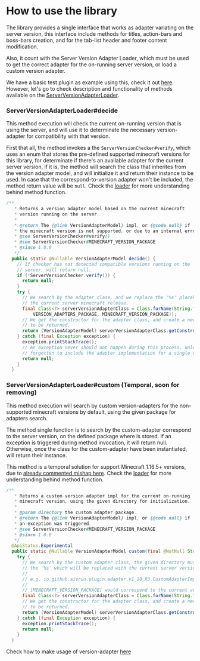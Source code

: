 # How to use the library
The library provides a single interface that works as adapter variating on the server version, 
this interface include methods for titles, action-bars and boss-bars creation, and for the tab-list
header and footer content modification.

Also, it count with the Server Version Adapter Loader, which must be used to get the correct
adapter for the on-running server version, or load a custom version adapter.

We have a basic test plugin as example using this, check it out [here](https://github.com/DragonStudio-Store/ds-visual/blob/main/test-plugin/src/main/java/site/dragonstudio/visual/TestPlugin.java).
However, let's go to check description and functionality of methods available on the [ServerVersionAdapterLoader](https://github.com/DragonStudio-Store/ds-visual/blob/main/api/src/main/java/site/dragonstudio/visual/adapter/ServerVersionAdapterLoader.java).

### ServerVersionAdapterLoader#decide
This method execution will check the current on-running version that is using the server, and will use it
to determinate the necessary version-adapter for compatibility with that version.

First that all, the method invokes a the `ServerVersionChecker#verify`, which uses an enum that stores the
pre-defined supported minecraft versions for this library, for determinate if there's an available adapter for the 
current server version, if it is, the method will search the class that inherites from the version adapter model,
and will initialize it and return their instance to be used. In case that the correspond-to-version adapter won't be
included, the method return value will be `null`. Check the [loader](https://github.com/DragonStudio-Store/ds-visual/blob/main/api/src/main/java/site/dragonstudio/visual/adapter/ServerVersionAdapterLoader.java#L40-L70)
for more understanding behind method function.

```java
/**
   * Returns a version adapter model based on the current minecraft
   * version running on the server.
   *
   * @return The {@link VersionAdapterModel} impl, or {@code null} if
   * the minecraft version is not supported, or due to an internal error.
   * @see ServerVersionChecker#verify()
   * @see ServerVersionChecker#MINECRAFT_VERSION_PACKAGE
   * @since 1.0.0
   */
  public static @Nullable VersionAdapterModel decide() {
    // If checker has not detected compatible versions running on the
    // server, will return null.
    if (!ServerVersionChecker.verify()) {
      return null;
    }
    try {
      // We search by the adapter class, and we replace the '%s' placeholder, with
      // the current server minecraft release.
      final Class<?> serverVersionAdapterClass = Class.forName(String.format(
          VERSION_ADAPTERS_PACKAGE, MINECRAFT_VERSION_PACKAGE));
      // We get the constructor for the adapter class, and create a new instance
      // to be returned.
      return (VersionAdapterModel) serverVersionAdapterClass.getConstructor().newInstance();
    } catch (final Exception exception) {
      exception.printStackTrace();
      // An exception never should not happen during this process, unless you has
      // forgotten to include the adapter implementation for a single or many versions.
      return null;
    }
  }
```

### ServerVersionAdapterLoader#custom (Temporal, soon for removing)
This method execution will search by custom version-adapters for the non-supported minecraft versions by default,
using the given package for adapters search.

The method single function is to search by the custom-adapter correspond to the server version, on the defined
package where is stored. If an exception is triggered during method invocation, it will return null. Otherwise,
once the class for the custom-adapter have been instantiated, will return their instance.

This method is a temporal solution for support Minecraft 1.16.5+ versions, due to [already commented mishap here](https://github.com/DragonStudio-Store/ds-visual/blob/main/docs/README.md#ds-visual).
Check the [loader](https://github.com/DragonStudio-Store/ds-visual/blob/main/api/src/main/java/site/dragonstudio/visual/adapter/ServerVersionAdapterLoader.java#L72-L99)
for more understanding behind method function.
```java
/**
   * Returns a custom version adapter impl for the current on-running
   * minecraft version, using the given directory for initialization.
   *
   * @param directory the custom adapter package.
   * @return The {@link VersionAdapterModel} impl, or {@code null} if
   * an exception was triggered.
   * @see ServerVersionChecker#MINECRAFT_VERSION_PACKAGE
   * @since 1.0.0
   */
  @ApiStatus.Experimental
  public static @Nullable VersionAdapterModel custom(final @NotNull String directory) {
    try {
      // We search by the custom adapter class, the given directory must have
      // the '%s' which will be replaced with the current server version.
      //
      // e.g. io.github.aivruu.plugin.adapter.v1_20_R3.CustomAdapterImpl
      //
      // [MINECRAFT_VERSION_PACKAGE] would correspond to the current version release, v1_20_R3.
      final Class<?> serverVersionAdapterClass = Class.forName(String.format(directory, MINECRAFT_VERSION_PACKAGE));
      // We get the constructor for the adapter class, and create a new instance
      // to be returned.
      return (VersionAdapterModel) serverVersionAdapterClass.getConstructor().newInstance();
    } catch (final Exception exception) {
      exception.printStackTrace();
      return null;
    }
  }
```
Check how to make usage of version-adapter 
[here](https://github.com/DragonStudio-Store/ds-visual/blob/main/docs/adapter-usage-guide.md)
